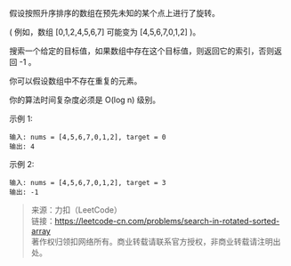 假设按照升序排序的数组在预先未知的某个点上进行了旋转。

( 例如，数组 [0,1,2,4,5,6,7] 可能变为 [4,5,6,7,0,1,2] )。

搜索一个给定的目标值，如果数组中存在这个目标值，则返回它的索引，否则返回 -1 。

你可以假设数组中不存在重复的元素。

你的算法时间复杂度必须是 O(log n) 级别。

示例 1:
```
输入: nums = [4,5,6,7,0,1,2], target = 0
输出: 4
```

示例 2:
```
输入: nums = [4,5,6,7,0,1,2], target = 3
输出: -1
```

> 来源：力扣（LeetCode）  
> 链接：https://leetcode-cn.com/problems/search-in-rotated-sorted-array  
> 著作权归领扣网络所有。商业转载请联系官方授权，非商业转载请注明出处。  